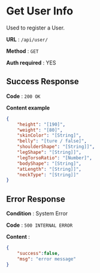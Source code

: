 # Get User Info

Used to register a User.

**URL** : `/api/user/`

**Method** : `GET`

**Auth required** : YES

## Success Response

**Code** : `200 OK`

**Content example**

```json
{
    "height": "[190]",
    "weight": "[80]",
    "skinColor": "[String]",
    "belly": "[ture / false]",
    "shoulderShape": "[String]]",
    "legShape": "[String]]",
    "legTorsoRatio": "[Number]",
    "bodyShape": "[String]",
    "atLength": "[String]]",
    "neckType": "[String]]"
}
```

## Error Response

**Condition** : System Error

**Code** : `500 INTERNAL ERROR`

**Content** :

```json
{
    "success":false,
    "msg": "error message"
}
```
